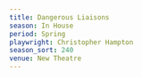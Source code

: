 ```yaml
---
title: Dangerous Liaisons
season: In House
period: Spring
playwright: Christopher Hampton
season_sort: 240
venue: New Theatre
---
```


